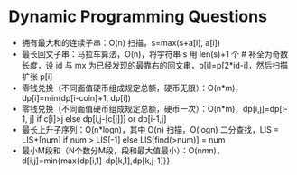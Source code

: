 # Dynamic Programming Questions

* 拥有最大和的连续子串：O(n) 扫描，s=max(s+a[i], a[i])
* 最长回文子串：马拉车算法，O(n)，将字符串 s 用 len(s)+1 个 # 补全为奇数长度，设 id 与 mx 为已经发现的最靠右的回文串，p[i]=p[2*id-i]，然后扫描扩张 p[i]
* 零钱兑换（不同面值硬币组成规定总额，硬币无限）：O(n*m)，dp[i]=min(dp[i-coin]+1, dp[i])
* 零钱兑换（不同面值硬币组成规定总额，硬币一次）：O(n*m)，dp[i,j]=dp[i-1, j] if c[i]>j else dp[i,j-[c[i]]] or dp[i-1,j]
* 最长上升子序列：O(n*logn)，其中 O(n) 扫描，O(logn) 二分查找，LIS = LIS+[num] if num > LIS[-1] else LIS[find(>num)] = num
* 最小M段和（N个数分M段，段和最大值最小）：O(n*m*n)，d[i,j]=min{max{dp[i,1]-dp[k,1],dp[k,j-1]}}
